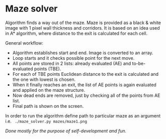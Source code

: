 # Maze solver

Algorithm finds a way out of the maze. Maze is provided as a black & white image with 1 pixel wall thickness and corridors.
It is based on an idea used in A* algorithm, where distance to the exit is calculated for each cell.

General workflow:
* Algorithm establishes start and end. Image is converted to an array. 
* Loop starts and it checks possible point for the next move.
* All points are stored in 2 lists: already evaluated (AE) and to-be-evaluated points (TBE). 
* For each of TBE points Euclidean distance to the exit is calculated and the one with lowest is chosen.
* When it finally reaches an exit, the list of AE points is again evaluated and applied on the maze structure.
* Now dead ends are removed, just by checking all of the points from AE list.
* Final path is shown on the screen.

In order to run the algorithm define path to particular maze as an argument i.e.
``` ./maze_solver.py mazes/maze1.png```


*Done mostly for the purpose of self-development and fun.*
